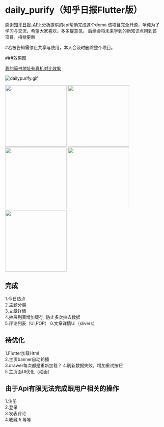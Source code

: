 
# daily_purify（知乎日报Flutter版）

感谢[知乎日报-API-分析](https://github.com/izzyleung/ZhihuDailyPurify/wiki/%E7%9F%A5%E4%B9%8E%E6%97%A5%E6%8A%A5-API-%E5%88%86%E6%9E%90)提供的api帮助完成这个demo
该项目完全开源，单纯为了学习与交流，希望大家喜欢，多多提意见。
后续会将未来学到的新知识点用到该项目，持续更新

#若被告知需停止共享与使用，本人会及时删除整个项目。
  


###效果图  

[我的简书地址有真机对比效果](https://www.jianshu.com/p/ee1539dc4e10)

![dailypurify.gif](https://upload-images.jianshu.io/upload_images/2751425-14a30a7c557e99ad.gif?imageMogr2/auto-orient/strip)  


<img src="https://github.com/zhujian1989/ZhihuDailyPurifyByFlutter/blob/master/screenshot/1.jpeg" width="200"> <img src="https://github.com/zhujian1989/ZhihuDailyPurifyByFlutter/blob/master/screenshot/2.jpeg" width="200"> <img src="https://github.com/zhujian1989/ZhihuDailyPurifyByFlutter/blob/master/screenshot/3.jpeg" width="200"> <img src="https://github.com/zhujian1989/ZhihuDailyPurifyByFlutter/blob/master/screenshot/4.jpeg" width="200"><img src="https://github.com/zhujian1989/ZhihuDailyPurifyByFlutter/blob/master/screenshot/5.jpeg" width="200">  

## 完成
1.今日热点  
2.主题分类  
3.文章详情  
4.抽屉列表增加缓存, 防止多次拉去数据  
5.评论列表（UI,POP）
6.文章详情UI（slivers）  


## 待优化
1.Flutter加载Html  
2.主页banner自动轮播  
3.drawer每次都是重新加载？
4.刷新数据失败，增加重试按钮  
5.主页面UI优化（动画）   

## 由于Api有限无法完成跟用户相关的操作
1.注册   
2.登录  
3.发表评论  
4.收藏
5.等等    




